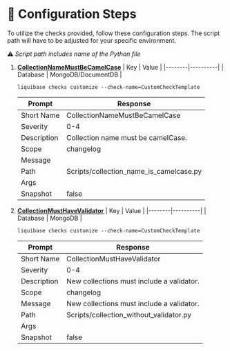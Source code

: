 # 🔧 Configuration Steps
To utilize the checks provided, follow these configuration steps. The script path will have to be adjusted for your specific environment.

⚠️ *Script path includes name of the Python file*
1. [**CollectionNameMustBeCamelCase**](Scripts/collection_name_is_camelcase.py)
    | Key | Value |
    |--------|----------|
    | Database | MongoDB/DocumentDB |
    ```
    liquibase checks customize --check-name=CustomCheckTemplate
    ```
    | Prompt | Response |
    |--------|----------|
    | Short Name | CollectionNameMustBeCamelCase |
    | Severity | 0-4 |
    | Description | Collection name must be camelCase. |
    | Scope | changelog |
    | Message | |
    | Path | Scripts/collection_name_is_camelcase.py |
    | Args |  |
    | Snapshot | false |
1. [**CollectionMustHaveValidator**](Scripts/collection_without_validator.py)
    | Key | Value |
    |--------|----------|
    | Database | MongoDB |
    ```
    liquibase checks customize --check-name=CustomCheckTemplate
    ```
    | Prompt | Response |
    |--------|----------|
    | Short Name | CollectionMustHaveValidator |
    | Severity | 0-4 |
    | Description | New collections must include a validator. |
    | Scope | changelog |
    | Message | New collections must include a validator. |
    | Path | Scripts/collection_without_validator.py |
    | Args |  |
    | Snapshot | false |